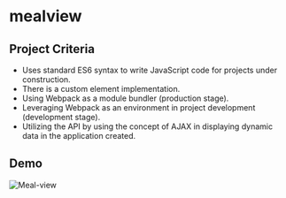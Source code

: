 # mealview

## Project Criteria

<ul>
  <li>Uses standard ES6 syntax to write JavaScript code for projects under construction.</li>
  <li>There is a custom element implementation.</li>
  <li>Using Webpack as a module bundler (production stage).</li>
  <li>Leveraging Webpack as an environment in project development (development stage).</li>
  <li>Utilizing the API by using the concept of AJAX in displaying dynamic data in the application created.</li>
</ul>

## Demo
![Meal-view](https://user-images.githubusercontent.com/58714239/124746925-9e852800-df4b-11eb-8c56-a0ac60c45311.gif)


